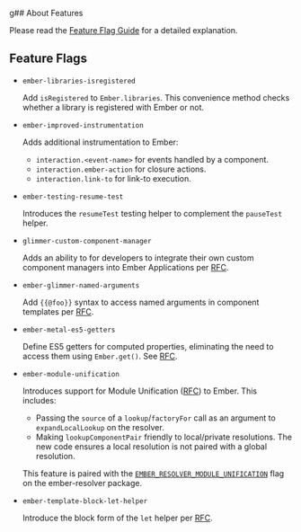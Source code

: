 g## About Features

Please read the [Feature Flag Guide](https://guides.emberjs.com/release/configuring-ember/feature-flags/)
for a detailed explanation.

## Feature Flags

* `ember-libraries-isregistered`

  Add `isRegistered` to `Ember.libraries`. This convenience method checks whether
  a library is registered with Ember or not.

* `ember-improved-instrumentation`

  Adds additional instrumentation to Ember:

  - `interaction.<event-name>` for events handled by a component.
  - `interaction.ember-action` for closure actions.
  - `interaction.link-to` for link-to execution.

* `ember-testing-resume-test`

  Introduces the `resumeTest` testing helper to complement the `pauseTest` helper.

* `glimmer-custom-component-manager`

  Adds an ability to for developers to integrate their own custom component managers
  into Ember Applications per [RFC](https://github.com/emberjs/rfcs/blob/custom-components/text/0000-custom-components.md).

* `ember-glimmer-named-arguments`

  Add `{{@foo}}` syntax to access named arguments in component templates per
  [RFC](https://github.com/emberjs/rfcs/pull/276).

* `ember-metal-es5-getters`

  Define ES5 getters for computed properties, eliminating the need to access them
  using `Ember.get()`. See [RFC](https://github.com/emberjs/rfcs/pull/281).

* `ember-module-unification`

  Introduces support for Module Unification
  ([RFC](https://github.com/dgeb/rfcs/blob/module-unification/text/0000-module-unification.md))
  to Ember. This includes:

  - Passing the `source` of a `lookup`/`factoryFor` call as an argument to
    `expandLocalLookup` on the resolver.
  - Making `lookupComponentPair` friendly to local/private resolutions. The
    new code ensures a local resolution is not paired with a global resolution.

  This feature is paired with the
  [`EMBER_RESOLVER_MODULE_UNIFICATION`](https://github.com/ember-cli/ember-resolver#ember_resolver_module_unification)
  flag on the ember-resolver package.

* `ember-template-block-let-helper`

  Introduce the block form of the `let` helper per [RFC](https://github.com/emberjs/rfcs/blob/78211b11387e7f477264e322687f1ec5ab131361/text/0286-block-let-template-helper.md).
